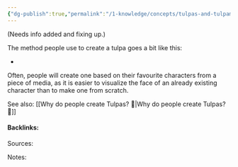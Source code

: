 ```yaml
---
{"dg-publish":true,"permalink":"/1-knowledge/concepts/tulpas-and-tulpamancy/creating-a-tulpa/","created":"2025-07-11T17:12:15.804+10:00","updated":"2025-07-14T17:36:05.502+10:00"}
---
```


 (Needs info added and fixing up.)

The method people use to create a tulpa goes a bit like this:

-

Often, people will create one based on their favourite characters from a piece of media, as it is easier to visualize the face of an already existing character than to make one from scratch.

See also:
[[Why do people create Tulpas? 🌱\|Why do people create Tulpas? 🌱]]

#### Backlinks:
Sources:


Notes:
